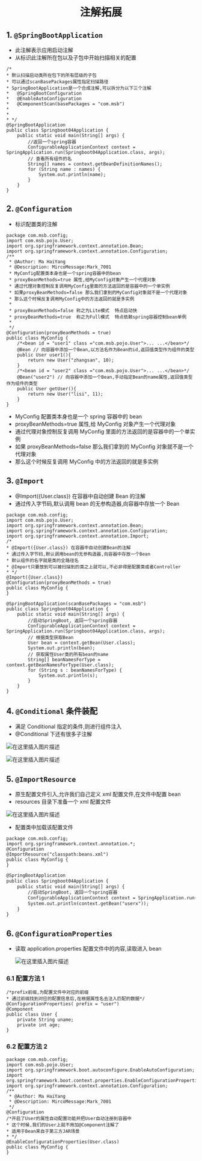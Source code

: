<h1 align = "center">注解拓展</h1>

## 1. `@SpringBootApplication`

- 此注解表示应用启动注解
- 从标识此注解所在包以及子包中开始扫描相关的配置

```shell
/*
* 默认扫描启动类所在包下的所有层级的子包
* 可以通过scanBasePackages属性指定扫描路径
* SpringBootApplication是一个合成注解,可以拆分为以下三个注解
*   @SpringBootConfiguration
*   @EnableAutoConfiguration
*   @ComponentScan(basePackages = "com.msb")
*
*
* */
@SpringBootApplication
public class Springboot04Application {
    public static void main(String[] args) {
        //返回一个spring容器
        ConfigurableApplicationContext context = SpringApplication.run(Springboot04Application.class, args);
        // 查看所有组件的名
        String[] names = context.getBeanDefinitionNames();
        for (String name : names) {
            System.out.println(name);
        }
    }
}
```

## 2. `@Configuration`

- 标识配置类的注解

```shell
package com.msb.config;
import com.msb.pojo.User;
import org.springframework.context.annotation.Bean;
import org.springframework.context.annotation.Configuration;
/**
 * @Author: Ma HaiYang
 * @Description: MircoMessage:Mark_7001
 * MyConfig配置类本身也是一个spring容器中的bean
 * proxyBeanMethods=true 属性,给MyConfig对象产生一个代理对象
 * 通过代理对象控制反复调用MyConfig里面的方法返回的是容器中的一个单实例
 * 如果proxyBeanMethods=false 那么我们拿到的MyConfig对象就不是一个代理对象
 * 那么这个时候反复调用MyConfig中的方法返回的就是多实例
 *
 * proxyBeanMethods=false 称之为Lite模式  特点启动快
 * proxyBeanMethods=true  称之为Full模式  特点依赖spring容器控制bean单例
 *
 */
@Configuration(proxyBeanMethods = true)
public class MyConfig {
    /*<bean id = "user1" class ="com.msb.pojo.User">... ...</bean>*/
    @Bean // 向容器中添加一个Bean,以方法名作为Bean的id,返回值类型作为组件的类型
    public User user1(){
        return new User("zhangsan", 10);
    }
    /*<bean id = "user2" class ="com.msb.pojo.User">... ...</bean>*/
    @Bean("user2") // 向容器中添加一个Bean,手动指定Bean的name属性,返回值类型作为组件的类型
    public User getUser(){
        return new User("lisi", 11);
    }
}
```

- MyConfig 配置类本身也是一个 spring 容器中的 bean
- proxyBeanMethods=true 属性,给 MyConfig 对象产生一个代理对象
- 通过代理对象控制反复调用 MyConfig 里面的方法返回的是容器中的一个单实例
- 如果 proxyBeanMethods=false 那么我们拿到的 MyConfig 对象就不是一个代理对象
- 那么这个时候反复调用 MyConfig 中的方法返回的就是多实例

## 3. `@Import`

- @Import({User.class}) 在容器中自动创建 Bean 的注解
- 通过传入字节码,默认调用 bean 的无参构造器,向容器中存放一个 Bean

```shell
package com.msb.config;
import com.msb.pojo.User;
import org.springframework.context.annotation.Bean;
import org.springframework.context.annotation.Configuration;
import org.springframework.context.annotation.Import;
/*
* @Import({User.class}) 在容器中自动创建Bean的注解
* 通过传入字节码,默认调用bean的无参构造器,向容器中存放一个Bean
* 默认组件的名字就是类的全路径名
* @Import只要放到可以被扫描到的类之上就可以,不必非得是配置类或者Controller
* */
@Import({User.class})
@Configuration(proxyBeanMethods = true)
public class MyConfig {
}
```

```shell
@SpringBootApplication(scanBasePackages = "com.msb")
public class Springboot04Application {
    public static void main(String[] args) {
        //启动SpringBoot, 返回一个spring容器
        ConfigurableApplicationContext context = SpringApplication.run(Springboot04Application.class, args);
        // 根据类型获取Bean
        User bean = context.getBean(User.class);
        System.out.println(bean);
        // 获取属性User类的所有bean的name
        String[] beanNamesForType = context.getBeanNamesForType(User.class);
        for (String s : beanNamesForType) {
            System.out.println(s);
        }
    }
}
```

## 4. `@Conditional` 条件装配

- 满足 Conditional 指定的条件,则进行组件注入
- @Conditional 下还有很多子注解

![在这里插入图片描述](https://img-blog.csdnimg.cn/c249d34b9dd544e69bb079d295d1130f.png)

![在这里插入图片描述](https://img-blog.csdnimg.cn/78a376f2d1de4aa7823545a8f603aa3a.png)

## 5. `@ImportResource`

- 原生配置文件引入,允许我们自己定义 xml 配置文件,在文件中配置 bean
- resources 目录下准备一个 xml 配置文件

![在这里插入图片描述](https://img-blog.csdnimg.cn/a68adacb039249a09b3f283c93c15394.png)

- 配置类中加载该配置文件

```shell
package com.msb.config;
import org.springframework.context.annotation.*;
@Configuration
@ImportResource("classpath:beans.xml")
public class MyConfig {
}
```

```xml
@SpringBootApplication
public class Springboot04Application {
    public static void main(String[] args) {
        //启动SpringBoot, 返回一个spring容器
        ConfigurableApplicationContext context = SpringApplication.run(Springboot04Application.class, args);
        System.out.println(context.getBean("userx"));
    }
}
```

## 6. `@ConfigurationProperties`

- 读取 application.properties 配置文件中的内容,读取进入 bean

  ![在这里插入图片描述](https://img-blog.csdnimg.cn/c8a2e16c432744bc843aaa96ccf613ba.png)

### 6.1 配置方法 1

```shell
/*prefix前缀,为配置文件中对应的前缀
* 通过前缀找到对应的配置信息后,在根据属性名去注入匹配的数据*/
@ConfigurationProperties( prefix = "user")
@Component
public class User {
    private String uname;
    private int age;
}
```

### 6.2 配置方法 2

```shell
package com.msb.config;
import com.msb.pojo.User;
import org.springframework.boot.autoconfigure.EnableAutoConfiguration;
import org.springframework.boot.context.properties.EnableConfigurationProperties;
import org.springframework.context.annotation.Configuration;
/**
 * @Author: Ma HaiYang
 * @Description: MircoMessage:Mark_7001
 */
@Configuration
/*开启了User的属性自动配置功能并把User自动注册到容器中
* 这个时候,我们的User上就不用加@Component注解了
* 适用于Bean来自于第三方JAR场景
* */
@EnableConfigurationProperties(User.class)
public class MyConfig {
}
```
